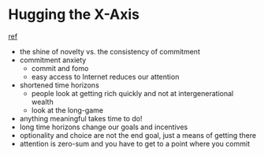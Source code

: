 # Hugging the X-Axis
[ref](https://perell.com/essay/hugging-the-x-axis/)

- the shine of novelty vs. the consistency of commitment
- commitment anxiety
  - commit and fomo
  - easy access to Internet reduces our attention
- shortened time horizons
  - people look at getting rich quickly and not at intergenerational wealth
  - look at the long-game
- anything meaningful takes time to do!
- long time horizons change our goals and incentives
- optionality and choice are not the end goal, just a means of getting there
- attention is zero-sum and you have to get to a point where you commit